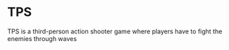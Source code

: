# TPS
 TPS is a third-person action shooter game where players have to fight the enemies through waves 
